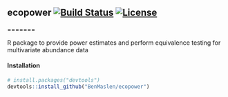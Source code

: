 ## ecopower [![Build Status](https://travis-ci.org/lsjmichelle/ecopower.svg?branch=master3)](https://travis-ci.org/github/lsjmichelle/ecopower) [![License](http://img.shields.io/badge/license-LGPL%20%28%3E=%202.1%29-brightgreen.svg?style=flat)](http://www.gnu.org/licenses/gpl-2.0.html)

=======

R package to provide power estimates and perform equivalence testing for multivariate abundance data

#### Installation

```r
# install.packages("devtools")
devtools::install_github("BenMaslen/ecopower")
```
